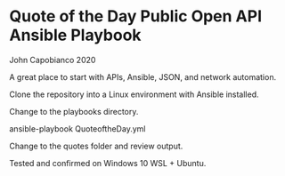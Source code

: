 # Quote of the Day Public Open API Ansible Playbook 
John Capobianco 2020 

A great place to start with APIs, Ansible, JSON, and network automation. 

Clone the repository into a Linux environment with Ansible installed. 

Change to the playbooks directory. 

ansible-playbook QuoteoftheDay.yml 

Change to the quotes folder and review output. 

Tested and confirmed on Windows 10 WSL + Ubuntu. 
